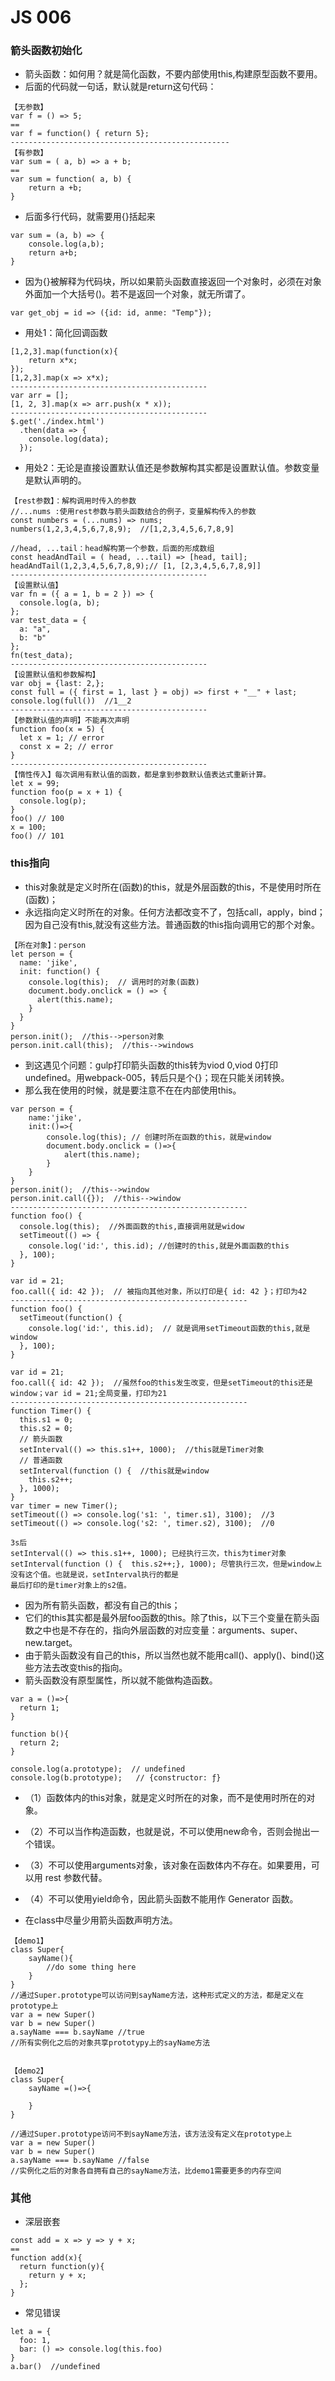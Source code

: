 # JS 006

###  箭头函数初始化

* 箭头函数：如何用？就是简化函数，不要内部使用this,构建原型函数不要用。
* 后面的代码就一句话，默认就是return这句代码：
```
【无参数】
var f = () => 5;
==
var f = function() { return 5};
-------------------------------------------------
【有参数】
var sum = ( a, b) => a + b;
==
var sum = function( a, b) {
    return a +b;
}
```

* 后面多行代码，就需要用{}括起来
```
var sum = (a, b) => { 
    console.log(a,b);
    return a+b;
}
```

* 因为{}被解释为代码块，所以如果箭头函数直接返回一个对象时，必须在对象外面加一个大括号()。若不是返回一个对象，就无所谓了。
```
var get_obj = id => ({id: id, anme: "Temp"});
```

* 用处1：简化回调函数
```
[1,2,3].map(function(x){
    return x*x;
});
[1,2,3].map(x => x*x);
--------------------------------------------
var arr = [];
[1, 2, 3].map(x => arr.push(x * x));
--------------------------------------------
$.get('./index.html')
  .then(data => {
    console.log(data);
  });
```

* 用处2：无论是直接设置默认值还是参数解构其实都是设置默认值。参数变量是默认声明的。
```
【rest参数】：解构调用时传入的参数
//...nums :使用rest参数与箭头函数结合的例子，变量解构传入的参数
const numbers = (...nums) => nums; 
numbers(1,2,3,4,5,6,7,8,9);  //[1,2,3,4,5,6,7,8,9]

//head, ...tail：head解构第一个参数，后面的形成数组
const headAndTail = ( head, ...tail) => [head, tail];
headAndTail(1,2,3,4,5,6,7,8,9);// [1, [2,3,4,5,6,7,8,9]]
--------------------------------------------
【设置默认值】
var fn = ({ a = 1, b = 2 }) => {  
  console.log(a, b);
};
var test_data = {
  a: "a",
  b: "b"
};
fn(test_data);
--------------------------------------------
【设置默认值和参数解构】
var obj = {last: 2,};
const full = ({ first = 1, last } = obj) => first + "__" + last;
console.log(full())  //1__2 
--------------------------------------------
【参数默认值的声明】不能再次声明
function foo(x = 5) {
  let x = 1; // error
  const x = 2; // error
}
--------------------------------------------
【惰性传入】每次调用有默认值的函数，都是拿到参数默认值表达式重新计算。
let x = 99;
function foo(p = x + 1) {
  console.log(p);
}
foo() // 100
x = 100;
foo() // 101
```

### this指向

* this对象就是定义时所在(函数)的this，就是外层函数的this，不是使用时所在(函数)；
* 永远指向定义时所在的对象。任何方法都改变不了，包括call，apply，bind；因为自己没有this,就没有这些方法。普通函数的this指向调用它的那个对象。
```
【所在对象】：person
let person = {
  name: 'jike',
  init: function() {
    console.log(this);  // 调用时的对象(函数)
    document.body.onclick = () => {
      alert(this.name);               
    }
  }
}
person.init();  //this-->person对象
person.init.call(this);  //this-->windows
```

* 到这遇见个问题：gulp打印箭头函数的this转为viod 0,viod 0打印undefined。用webpack-005，转后只是个{}；现在只能关闭转换。
* 那么我在使用的时候，就是要注意不在在内部使用this。
```
var person = {
    name:'jike',
    init:()=>{
        console.log(this); // 创建时所在函数的this，就是window
        document.body.onclick = ()=>{
            alert(this.name);                  
        }
    }
}
person.init();  //this-->window
person.init.call({});  //this-->window
-----------------------------------------------------
function foo() {
  console.log(this);  //外面函数的this,直接调用就是widow
  setTimeout(() => {
    console.log('id:', this.id); //创建时的this,就是外面函数的this
  }, 100);
}

var id = 21;
foo.call({ id: 42 });  // 被指向其他对象，所以打印是{ id: 42 }；打印为42
-----------------------------------------------------
function foo() {
  setTimeout(function() {
    console.log('id:', this.id);  // 就是调用setTimeout函数的this,就是window
  }, 100);
}

var id = 21;
foo.call({ id: 42 });  //虽然foo的this发生改变，但是setTimeout的this还是window；var id = 21;全局变量，打印为21
-----------------------------------------------------
function Timer() {
  this.s1 = 0;
  this.s2 = 0;
  // 箭头函数
  setInterval(() => this.s1++, 1000);  //this就是Timer对象
  // 普通函数
  setInterval(function () {  //this就是window
    this.s2++;
  }, 1000);
}
var timer = new Timer();
setTimeout(() => console.log('s1: ', timer.s1), 3100);  //3
setTimeout(() => console.log('s2: ', timer.s2), 3100);  //0

3s后 
setInterval(() => this.s1++, 1000); 已经执行三次，this为timer对象
setInterval(function () {  this.s2++;}, 1000); 尽管执行三次，但是window上没有这个值。也就是说，setInterval执行的都是
最后打印的是timer对象上的s2值。
```
* 因为所有箭头函数，都没有自己的this；
* 它们的this其实都是最外层foo函数的this。除了this，以下三个变量在箭头函数之中也是不存在的，指向外层函数的对应变量：arguments、super、new.target。
* 由于箭头函数没有自己的this，所以当然也就不能用call()、apply()、bind()这些方法去改变this的指向。
* 箭头函数没有原型属性，所以就不能做构造函数。
```
var a = ()=>{
  return 1;
}

function b(){
  return 2;
}

console.log(a.prototype);  // undefined
console.log(b.prototype);   // {constructor: ƒ}
```

* （1）函数体内的this对象，就是定义时所在的对象，而不是使用时所在的对象。
* （2）不可以当作构造函数，也就是说，不可以使用new命令，否则会抛出一个错误。
* （3）不可以使用arguments对象，该对象在函数体内不存在。如果要用，可以用 rest 参数代替。
* （4）不可以使用yield命令，因此箭头函数不能用作 Generator 函数。

* 在class中尽量少用箭头函数声明方法。
```
【demo1】
class Super{
    sayName(){
        //do some thing here
    }
}
//通过Super.prototype可以访问到sayName方法，这种形式定义的方法，都是定义在prototype上
var a = new Super()
var b = new Super()
a.sayName === b.sayName //true
//所有实例化之后的对象共享prototypy上的sayName方法


【demo2】
class Super{
    sayName =()=>{

    }
}

//通过Super.prototype访问不到sayName方法，该方法没有定义在prototype上
var a = new Super()
var b = new Super()
a.sayName === b.sayName //false
//实例化之后的对象各自拥有自己的sayName方法，比demo1需要更多的内存空间
```

###  其他

* 深层嵌套
```
const add = x => y => y + x;
==
function add(x){
  return function(y){
    return y + x;
  };
}
```

* 常见错误
```
let a = {
  foo: 1,
  bar: () => console.log(this.foo)
}
a.bar()  //undefined
```
